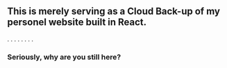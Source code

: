 ## This is merely serving as a Cloud Back-up of my personel website built in React.
.
.
.
.
.
.
.
.
### Seriously, why are you still here?